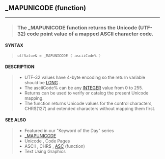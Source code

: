 ## _MAPUNICODE (function)
---
<blockquote>

### The _MAPUNICODE function returns the Unicode (UTF-32) code point value of a mapped ASCII character code.

</blockquote>

#### SYNTAX

<blockquote>

`utfValue& = _MAPUNICODE ( asciiCode% )`

</blockquote>

#### DESCRIPTION

<blockquote>

* UTF-32 values have 4-byte encoding so the return variable should be [LONG](./LONG.md) .
* The asciiCode% can be any [INTEGER](./INTEGER.md) value from 0 to 255.
* Returns can be used to verify or catalog the present Unicode mapping.
* The function returns Unicode values for the control characters, CHR$(127) and extended characters without mapping them first.


</blockquote>

#### SEE ALSO

<blockquote>

* Featured in our "Keyword of the Day" series
* [_MAPUNICODE](./_MAPUNICODE.md)
* Unicode , Code Pages
* ASCII , CHR$ , [ASC](./ASC.md) (function)
* Text Using Graphics

</blockquote>
